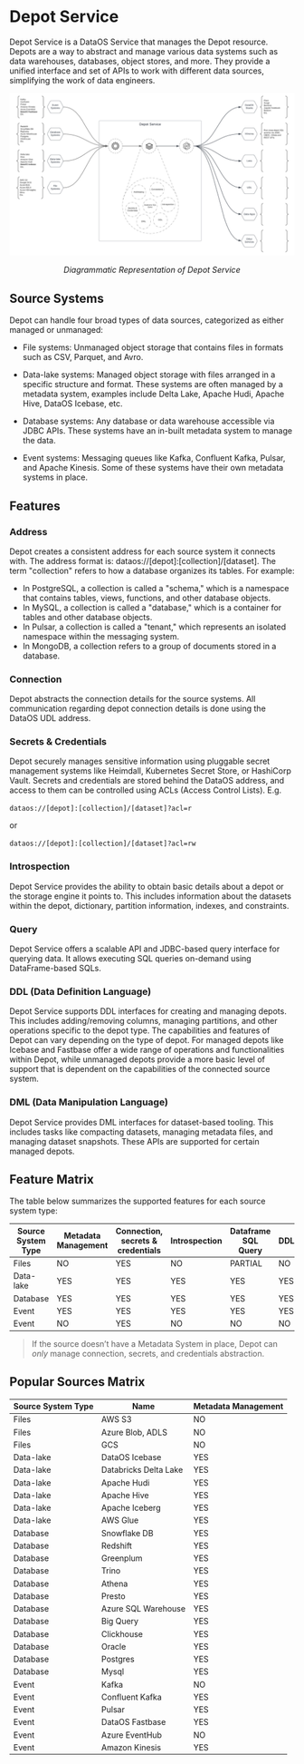 # Depot Service

Depot Service is a DataOS Service that manages the Depot resource. Depots are a way to abstract and manage various data systems such as data warehouses, databases, object stores, and more. They provide a unified interface and set of APIs to work with different data sources, simplifying the work of data engineers.

![Diagrammatic Representation of Depot Service](./depot_service/depot_service.png)

<center><i>Diagrammatic Representation of Depot Service</i></center>

## Source Systems



Depot can handle four broad types of data sources, categorized as either managed or unmanaged:

- File systems: Unmanaged object storage that contains files in formats such as CSV, Parquet, and Avro.

- Data-lake systems: Managed object storage with files arranged in a specific structure and format. These systems are often managed by a metadata system, examples include Delta Lake, Apache Hudi, Apache Hive, DataOS Icebase, etc.

- Database systems: Any database or data warehouse accessible via JDBC APIs. These systems have an in-built metadata system to manage the data.

- Event systems: Messaging queues like Kafka, Confluent Kafka, Pulsar, and Apache Kinesis. Some of these systems have their own metadata systems in place.


## Features

### **Address**

Depot creates a consistent address for each source system it connects with. The address format is: dataos://[depot]:[collection]/[dataset]. The term "collection" refers to how a database organizes its tables. For example:

- In PostgreSQL, a collection is called a "schema," which is a namespace that contains tables, views, functions, and other database objects.
- In MySQL, a collection is called a "database," which is a container for tables and other database objects.
- In Pulsar, a collection is called a "tenant," which represents an isolated namespace within the messaging system.
- In MongoDB, a collection refers to a group of documents stored in a database.

### **Connection**

Depot abstracts the connection details for the source systems. All communication regarding depot connection details is done using the DataOS UDL address.

### **Secrets & Credentials**

Depot securely manages sensitive information using pluggable secret management systems like Heimdall, Kubernetes Secret Store, or HashiCorp Vault. Secrets and credentials are stored behind the DataOS address, and access to them can be controlled using ACLs (Access Control Lists). E.g. 

`dataos://[depot]:[collection]/[dataset]?acl=r`

or 

`dataos://[depot]:[collection]/[dataset]?acl=rw`

### **Introspection**

Depot Service provides the ability to obtain basic details about a depot or the storage engine it points to. This includes information about the datasets within the depot, dictionary, partition information, indexes, and constraints.

### **Query**

Depot Service offers a scalable API and JDBC-based query interface for querying data. It allows executing SQL queries on-demand using DataFrame-based SQLs.

### **DDL (Data Definition Language)**

Depot Service supports DDL interfaces for creating and managing depots. This includes adding/removing columns, managing partitions, and other operations specific to the depot type. The capabilities and features of Depot can vary depending on the type of depot. For managed depots like Icebase and Fastbase offer a wide range of operations and functionalities within Depot, while unmanaged depots provide a more basic level of support that is dependent on the capabilities of the connected source system.

### **DML (Data Manipulation Language)**

Depot Service provides DML interfaces for dataset-based tooling. This includes tasks like compacting datasets, managing metadata files, and managing dataset snapshots. These APIs are supported for certain managed depots.

## Feature Matrix

The table below summarizes the supported features for each source system type:

| Source System Type | Metadata Management | Connection, secrets & credentials | Introspection | Dataframe SQL Query | DDL | DML |
| --- | --- | --- | --- | --- | --- | --- |
| Files | NO | YES | NO | PARTIAL | NO | NO |
| Data-lake | YES | YES | YES | YES | YES | YES |
| Database | YES | YES | YES | YES | YES | YES |
| Event | YES | YES | YES | YES | YES | NO |
| Event | NO | YES | NO | NO | NO | NO |


>If the source doesn’t have a Metadata System in place, Depot can *only* manage connection, secrets, and credentials abstraction.


## Popular Sources Matrix

<center>

| Source System Type | Name | Metadata Management |
| --- | --- | --- |
| Files | AWS S3 | NO |
| Files | Azure Blob, ADLS | NO |
| Files | GCS | NO |
| Data-lake | DataOS Icebase | YES |
| Data-lake | Databricks Delta Lake | YES |
| Data-lake | Apache Hudi | YES |
| Data-lake | Apache Hive | YES |
| Data-lake | Apache Iceberg | YES |
| Data-lake | AWS Glue | YES |
| Database | Snowflake DB | YES |
| Database | Redshift | YES |
| Database | Greenplum | YES |
| Database | Trino | YES |
| Database | Athena | YES |
| Database | Presto | YES |
| Database | Azure SQL Warehouse | YES |
| Database | Big Query | YES |
| Database | Clickhouse | YES |
| Database | Oracle | YES |
| Database | Postgres | YES |
| Database | Mysql | YES |
| Event | Kafka | NO |
| Event | Confluent Kafka | YES |
| Event | Pulsar | YES |
| Event | DataOS Fastbase | YES |
| Event | Azure EventHub | NO |
| Event | Amazon Kinesis | YES |

</center>